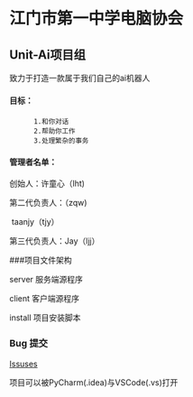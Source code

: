 # 江门市第一中学电脑协会
## Unit-Ai项目组
致力于打造一款属于我们自己的ai机器人
#### 目标：
          1.和你对话
          2.帮助你工作
          3.处理繁杂的事务
          
#### 管理者名单：
创始人：许童心（lht)

第二代负责人：（zqw)

​             taanjy（tjy）

第三代负责人：Jay（ljj）


###项目文件架构

server 服务端源程序

client 客户端源程序

install 项目安装脚本

### Bug 提交
[Issuses](https://github.com/xutongxin1/UnitAi-Project/issues)

项目可以被PyCharm(.idea)与VSCode(.vs)打开
